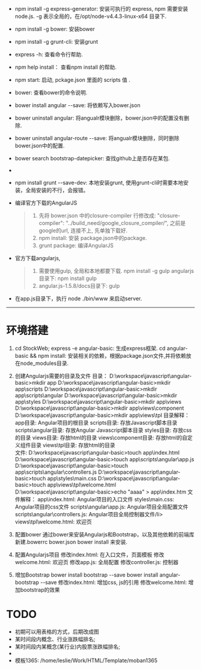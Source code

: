 * npm install -g express-generator:  安装可执行的 express,  npm 需要安装node.js. -g 表示全局的，在/opt/node-v4.4.3-linux-x64 目录下.
* npm install -g bower: 安装bower
* npm install -g grunt-cli: 安装grunt
* express -h:  查看命令行帮助.
* npm help install：  查看npm install 的帮助.
* npm start:  启动, pckage.json 里面的 scripts 值 .

* bower:  查看bower的命令说明.
* bower install angular --save: 将依赖写入bower.json
* bower uninstall angular: 将angualr模块删除，bower.json中的配置没有删除.
* bower uninstall angular-route --save:  将angualr模块删除，同时删除bower.json中的配置.
* bower search bootstrap-datepicker: 查找github上是否存在某包.
* 

* npm install grunt --save-dev:  本地安装grunt, 使用grunt-cli时需要本地安装，全局安装的不行，会报错。

* 编译官方下载的AngularJS
   > 1. 先将 bower.json 中的closure-compiler 行修改成: "closure-compiler": "../build_need/google_closure_compiler/", 之前是google的url, 连接不上, 先单独下载好.
   > 2. npm install: 安装 package.json中的package.
   > 3. grunt package: 编译AngularJS

* 官方下载angularjs, 
   > 1. 需要使用gulp, 全局和本地都要下载. npm install -g gulp    angularjs目录下: npm install gulp
   > 2. angular.js-1.5.8/docs目录下:  gulp


* 在app.js目录下，执行 node ./bin/www 来启动server.
---------------------------

# 环境搭建
1. cd StockWeb;  express -e angular-basic:  生成express框架.
cd angular-basic && npm install: 安装相关的依赖，根据package.json文件,并将依赖放在node_modules目录.

2. 创建Angularjs需要的目录及文件
目录：
D:\workspace\javascript\angular-basic>mkdir app
D:\workspace\javascript\angular-basic>mkdir app\scripts
D:\workspace\javascript\angular-basic>mkdir app\scripts\angular
D:\workspace\javascript\angular-basic>mkdir app\styles
D:\workspace\javascript\angular-basic>mkdir app\views
D:\workspace\javascript\angular-basic>mkdir app\views\component
D:\workspace\javascript\angular-basic>mkdir app\views\tpl
目录解释：
app目录: Angular项目的根目录
scripts目录: 存放Javascript脚本目录
scripts\angular目录: 存放Angular Javascript脚本目录
styles目录: 存放css的目录
views目录: 存放html的目录
views\component目录: 存放html的自定义组件目录
views\tpl目录: 存放html的目录 <br/>
文件:
D:\workspace\javascript\angular-basic>touch app\index.html
D:\workspace\javascript\angular-basic>touch app\scripts\angular\app.js
D:\workspace\javascript\angular-basic>touch app\scripts\angular\controllers.js
D:\workspace\javascript\angular-basic>touch app\styles\main.css
D:\workspace\javascript\angular-basic>touch app\views\tpl\welcome.html
D:\workspace\javascript\angular-basic>echo "aaaa" > app\index.htm
文件解释：
app\index.html: Angular项目的入口文件
styles\main.css: Angular项目的css文件
scripts\angular\app.js: Angular项目全局配置文件
scripts\angular\controllers.js: Angular项目全局控制器文件/li>
views\tpl\welcome.html: 欢迎页

3. 配置bower
通过bower来安装Angularjs和Bootstrap，以及其他依赖的前端库
新建.bowerrc  bower.json
bower install 来安装.

4. 配置Angularjs项目
修改index.html: 在入口文件，页面模板
修改welcome.html: 欢迎页
修改app.js: 全局配置
修改controller.js: 控制器

5. 增加Bootstrap
bower install bootstrap --save
bower install angular-bootstrap --save
修改index.html: 增加css, js的引用
修改welcome.html: 增加bootstrap的效果

# TODO
* 初期可以用表格的方式，后期改成图
* 某时间段内概念、行业涨跌幅排名;
* 某时间段内某概念(某行业)内股票涨跌幅排名;
* 
* 模板1365: /home/leslie/Work/HTML/Template/moban1365

